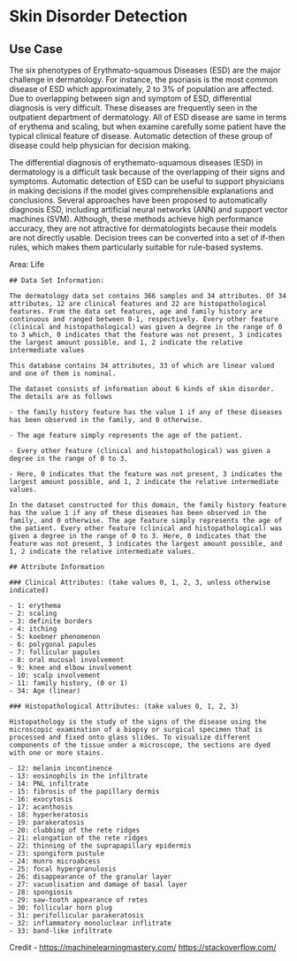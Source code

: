 # Skin Disorder Detection

## Use Case

The six phenotypes of Erythmato-squamous Diseases (ESD) are the major challenge in dermatology. For instance, the psoriasis is the most common disease of ESD which approximately, 2 to 3% of population are affected. Due to overlapping between sign and symptom of ESD, differential diagnosis is very difficult. These diseases are frequently seen in the outpatient department of dermatology. All of ESD disease are same in terms of erythema and scaling, but when examine carefully some patient have the typical clinical feature of disease. Automatic detection of these group of disease could help physician for decision making.

The differential diagnosis of erythemato-squamous diseases (ESD) in dermatology is a difficult task because of the overlapping of their signs and symptoms. Automatic detection of ESD can be useful to support physicians in making decisions if the model gives comprehensible explanations and conclusions. Several approaches have been proposed to automatically diagnosis ESD, including artificial neural networks (ANN) and support vector machines (SVM). Although, these methods achieve high performance accuracy, they are not attractive for dermatologists because their models are not directly usable. Decision trees can be converted into a set of if-then rules, which makes them particularly suitable for rule-based systems. 

Area: Life

```
## Data Set Information:

The dermatology data set contains 366 samples and 34 attributes. Of 34 attributes, 12 are clinical features and 22 are histopathological features. From the data set features, age and family history are continuous and ranged between 0-1, respectively. Every other feature (clinical and histopathological) was given a degree in the range of 0 to 3 which, 0 indicates that the feature was not present, 3 indicates the largest amount possible, and 1, 2 indicate the relative intermediate values

This database contains 34 attributes, 33 of which are linear valued and one of them is nominal.

The dataset consists of information about 6 kinds of skin disorder. The details are as follows
 
- the family history feature has the value 1 if any of these diseases has been observed in the family, and 0 otherwise. 
 
- The age feature simply represents the age of the patient. 
 
- Every other feature (clinical and histopathological) was given a degree in the range of 0 to 3. 
 
- Here, 0 indicates that the feature was not present, 3 indicates the largest amount possible, and 1, 2 indicate the relative intermediate values. 

In the dataset constructed for this domain, the family history feature has the value 1 if any of these diseases has been observed in the family, and 0 otherwise. The age feature simply represents the age of the patient. Every other feature (clinical and histopathological) was given a degree in the range of 0 to 3. Here, 0 indicates that the feature was not present, 3 indicates the largest amount possible, and 1, 2 indicate the relative intermediate values.

## Attribute Information

### Clinical Attributes: (take values 0, 1, 2, 3, unless otherwise indicated)

- 1: erythema
- 2: scaling
- 3: definite borders
- 4: itching
- 5: koebner phenomenon
- 6: polygonal papules
- 7: follicular papules
- 8: oral mucosal involvement
- 9: knee and elbow involvement
- 10: scalp involvement
- 11: family history, (0 or 1)
- 34: Age (linear)

### Histopathological Attributes: (take values 0, 1, 2, 3)

Histopathology is the study of the signs of the disease using the microscopic examination of a biopsy or surgical specimen that is processed and fixed onto glass slides. To visualize different components of the tissue under a microscope, the sections are dyed with one or more stains.

- 12: melanin incontinence
- 13: eosinophils in the infiltrate
- 14: PNL infiltrate
- 15: fibrosis of the papillary dermis
- 16: exocytosis
- 17: acanthosis
- 18: hyperkeratosis
- 19: parakeratosis
- 20: clubbing of the rete ridges
- 21: elongation of the rete ridges
- 22: thinning of the suprapapillary epidermis
- 23: spongiform pustule
- 24: munro microabcess
- 25: focal hypergranulosis
- 26: disappearance of the granular layer
- 27: vacuolisation and damage of basal layer
- 28: spongiosis
- 29: saw-tooth appearance of retes
- 30: follicular horn plug
- 31: perifollicular parakeratosis
- 32: inflammatory monoluclear inflitrate
- 33: band-like infiltrate
```

Credit - 
https://machinelearningmastery.com/
https://stackoverflow.com/
